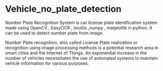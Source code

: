 # Vehicle_no_plate_detection
Number Plate Recognition System is car license plate identification system made using OpenCV , EasyOCR , imutils ,numpy , matplotlib in python. It can be used to detect number plate from image.

Number Plate recognition, also called License Plate realization or recognition using image processing methods is a potential research area in smart cities and the Internet of Things. An exponential increase in the number of vehicles necessitates the use of automated systems to maintain vehicle information for various purposes.
